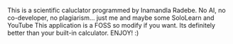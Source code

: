 This is a scientific caluclator programmed by Inamandla Radebe. No AI, no co-developer, no plagiarism... just me and maybe some SoloLearn and YouTube
This application is a FOSS so modify if you want. Its definitely better than your built-in calculator. ENJOY! :)
